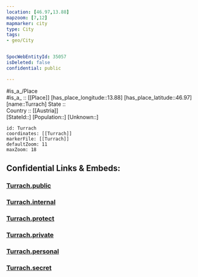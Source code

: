 ```yaml
---
location: [46.97,13.88] 
mapzoom: [7,12] 
mapmarker: city 
type: City
tags:
- geo/City


SpocWebEntityId: 35057
isDeleted: false
confidential: public

---
```

#is_a_/Place  
#is_a_ :: [[Place]] 
[has_place_longitude::13.88] 
[has_place_latitude::46.97] 
[name::Turrach] 
State ::  
Country :: [[Austria]]  
[StateId::] 
[Population::] 
[Unknown::] 


```leaflet
id: Turrach
coordinates: [[Turrach]] 
markerFile: [[Turrach]] 
defaultZoom: 11 
maxZoom: 18
```


## Confidential Links & Embeds: 

### [Turrach.public](/_public/\Earth\Continent\Europe\Europe~Central\Austria\Austrias_States\Steiermark\CityTurrach.public.md) 

### [Turrach.internal](/_internal/\Earth\Continent\Europe\Europe~Central\Austria\Austrias_States\Steiermark\CityTurrach.internal.md) 

### [Turrach.protect](/_protect/\Earth\Continent\Europe\Europe~Central\Austria\Austrias_States\Steiermark\CityTurrach.protect.md) 

### [Turrach.private](/_private/\Earth\Continent\Europe\Europe~Central\Austria\Austrias_States\Steiermark\CityTurrach.private.md) 

### [Turrach.personal](/_personal/\Earth\Continent\Europe\Europe~Central\Austria\Austrias_States\Steiermark\CityTurrach.personal.md) 

### [Turrach.secret](/_secret/\Earth\Continent\Europe\Europe~Central\Austria\Austrias_States\Steiermark\CityTurrach.secret.md)


